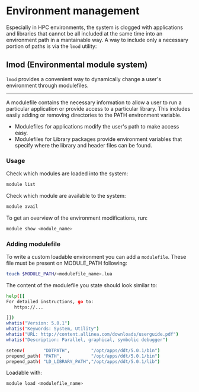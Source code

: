 # Environment management

Especially in HPC environments, the system is clogged with applications and libraries that cannot be all included at the same
time into an environment path in a mantainable way. A way to include only a necessary portion of paths is via the ```lmod``` utility:

## lmod (Environmental module system)

```lmod``` provides a convenient way to dynamically change a user's environment through modulefiles.

-----------------------------------------------------------------------------------

A modulefile contains the necessary information to allow a user to run a particular application or provide access to a particular library.
This includes easily adding or removing directories to the PATH environment variable.

- Modulefiles for applications modify the user's path to make access easy.
- Modulefiles for Library packages provide environment variables that specify where the library and header files can be found.

### Usage 
 
Check which modules are loaded into the system:

```sh
module list
```

Check which module are available to the system:
```sh
module avail
```
To get an overview of the environment modifications, run:

```sh
module show <module_name>
```

### Adding modulefile

To write a custom loadable environment you can add a ```modulefile```. These file must be present on MODULE_PATH following:

```sh
touch $MODULE_PATH/<modulefile_name>.lua
```

The content of the modulefile you state should look similar to:

```sh
help([[
For detailed instructions, go to:
   https://...

]])
whatis("Version: 5.0.1")
whatis("Keywords: System, Utility")
whatis("URL: http://content.allinea.com/downloads/userguide.pdf")
whatis("Description: Parallel, graphical, symbolic debugger")

setenv(       "DDTPATH",        "/opt/apps/ddt/5.0.1/bin")
prepend_path( "PATH",           "/opt/apps/ddt/5.0.1/bin")
prepend_path( "LD_LIBRARY_PATH","/opt/apps/ddt/5.0.1/lib")
```

Loadable with:

```sh
module load <modulefile_name>
```

<!--  Script to show the footer   -->
<html>
<script
    src="https://code.jquery.com/jquery-3.3.1.js"
    integrity="sha256-2Kok7MbOyxpgUVvAk/HJ2jigOSYS2auK4Pfzbm7uH60="
    crossorigin="anonymous">
</script>
<script>
$(function(){
  $("#footer").load("../footers/footer.html");
});
</script>
<body>
<div id="footer"></div>
</body>
</html>

